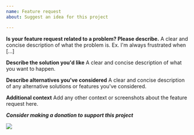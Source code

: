 ```yaml
---
name: Feature request
about: Suggest an idea for this project

---
```


**Is your feature request related to a problem? Please describe.**
A clear and concise description of what the problem is. Ex. I'm always frustrated when [...]

**Describe the solution you'd like**
A clear and concise description of what you want to happen.

**Describe alternatives you've considered**
A clear and concise description of any alternative solutions or features you've considered.

**Additional context**
Add any other context or screenshots about the feature request here.

***Consider making a donation to support this project***

[![](https://www.paypalobjects.com/en_US/i/btn/btn_donate_LG.gif)](https://www.paypal.com/cgi-bin/webscr?business=teejeetech@gmail.com&cmd=_xclick&currency_code=USD&item_name=Ukuu%20Donation)
